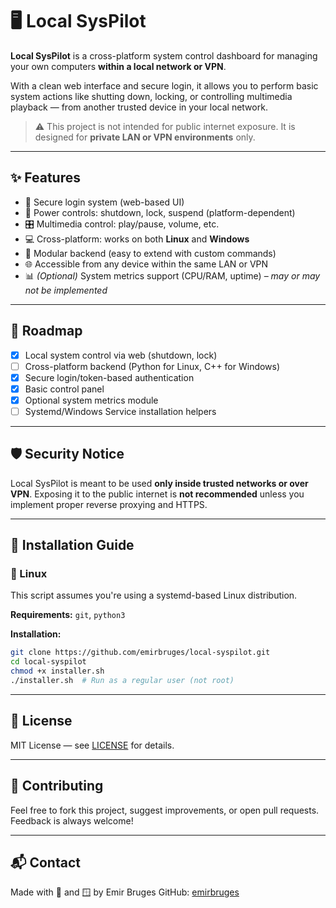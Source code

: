 # 🖥️ Local SysPilot

**Local SysPilot** is a cross-platform system control dashboard for managing your own computers **within a local network or VPN**.

With a clean web interface and secure login, it allows you to perform basic system actions like shutting down, locking, or controlling multimedia playback — from another trusted device in your local network.

> ⚠️ This project is not intended for public internet exposure. It is designed for **private LAN or VPN environments** only.

---

## ✨ Features

- 🔐 Secure login system (web-based UI)
- 🔌 Power controls: shutdown, lock, suspend (platform-dependent)
- 🎛️ Multimedia control: play/pause, volume, etc.
- 💻 Cross-platform: works on both **Linux** and **Windows**
- 🧩 Modular backend (easy to extend with custom commands)
- 🌐 Accessible from any device within the same LAN or VPN
- 📊 *(Optional)* System metrics support (CPU/RAM, uptime) – *may or may not be implemented*

---

## 🧩 Roadmap

* [x] Local system control via web (shutdown, lock)
* [ ] Cross-platform backend (Python for Linux, C++ for Windows)
* [x] Secure login/token-based authentication
* [x] Basic control panel
* [x] Optional system metrics module
* [ ] Systemd/Windows Service installation helpers

---

## 🛡️ Security Notice

Local SysPilot is meant to be used **only inside trusted networks or over VPN**. Exposing it to the public internet is **not recommended** unless you implement proper reverse proxying and HTTPS.

---

## 🔧 Installation Guide

### 🐧 Linux

This script assumes you're using a systemd-based Linux distribution.

**Requirements:** `git`, `python3`

**Installation:**
```bash
git clone https://github.com/emirbruges/local-syspilot.git
cd local-syspilot
chmod +x installer.sh
./installer.sh  # Run as a regular user (not root)
```

---

## 📄 License

MIT License — see [LICENSE](./LICENSE) for details.

---

## 🤝 Contributing

Feel free to fork this project, suggest improvements, or open pull requests. Feedback is always welcome!

---

## 📬 Contact

Made with 🐧 and 🪟 by Emir Bruges
GitHub: [emirbruges](https://github.com/emirbruges)

